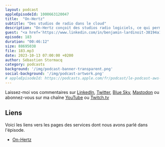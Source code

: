 ```yaml
---
layout: podcast
appleEpisodeId: 1000663120047
title:  "On-Hertz"
subtitle: "Des studios de radio dans le cloud"
description: "On-Hertz conçoit des studios radio logiciels, ce qui permet facilement de délocaliser les infrastructures, de donner accès à des studios à des personnes non-techniques, comme des journalistes par exemple. Du studio radio traditionel au studios cloud, ou meme des studio TV pour de la news automatisée, les cas d'usage sont assez larges. Il est aussi possible de déployer ces studios dans le cloud. Dans cet épisode, on parle des cas d'usage, des solutions techniques, du choix on-prem vs cloud, des challenges rencontrés pour déployer des studios radios dans le cloud et des solutions apportées. On parle aussi technologies cloud : serverless, API Gateway, Cognito, et automatisation des déploiements avec Cloudformation."
guest: "<a href='https://www.linkedin.com/in/benjamin-lardinoit-38194a17/'>Benjamin Lardinoit</a>, co-fondateur et CEO de On-Hertz, et <a href='https://www.linkedin.com/in/jdauge/'>Jerome Dauge, Cloud Solution Architect, Necko Technologies</a>."
episode: 183
duration: "00:46:12"
size: 88695038
file: 183.mp3
date: 2023-10-13 07:00:00 +0200
author: Sébastien Stormacq
category: podcasts
background: '/img/podcast-banner-transparent.png'
social-background: '/img/podcast-artwork.png'
# appleEpisodeId: https://podcasts.apple.com/fr/podcast/le-podcast-aws-en-français/id1452118442
---
```


Laissez-moi vos commentaires sur [LinkedIn](https://www.linkedin.com/in/sebastienstormacq/), [Twitter](https://twitter.com/sebsto), [Blue Sky](https://bsky.app/profile/sebsto.bsky.social), [Mastodon](https://awscommunity.social/@sebsto) ou abonnez-vous sur ma chaîne [YouTube](https://www.youtube.com/sebsto) ou [Twitch.tv](https://www.twitch.tv/sebAWS)

## Liens

Voici les liens vers les pages des services dont nous avons parlé dans l'épisode.

- [On-Hertz](https://www.on-hertz.com/)